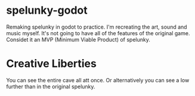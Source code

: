 # spelunky-godot
Remaking spelunky in godot to practice. I'm recreating the art, sound and music myself. It's not going to have all of the features of the original game. Considet it an MVP (Minimum Viable Product) of spelunky.

# Creative Liberties
You can see the entire cave all att once. Or alternatively you can see a low further than in the original spelunky.
